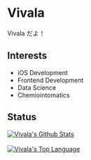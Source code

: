 <h1>Vivala</h1>

Vivala だよ！

<h2>Interests</h2>

<ul>
    <li>iOS Development</li>
    <li>Frontend Development</li>
    <li>Data Science</li>
    <li>Chemiointomatics</li>
</ul>

<h2>Status</h2>

<a href="#stats" align="center">
    <img align="center" alt="Vivala's Github Stats" src="https://github-readme-stats.vercel.app/api?username=nobibox&count_private=true&show_icons=true&include_all_commits=true&show_owner=true" />
</a>
<br />

<br />
<a href="#languages" align="center">
    <img align="center" alt="Vivala's Top Language" src="https://gh-readme-stats.krish-the-dev.vercel.app/api/top-langs/?username=nobibox&layout=compact" />
</a>
<br />
